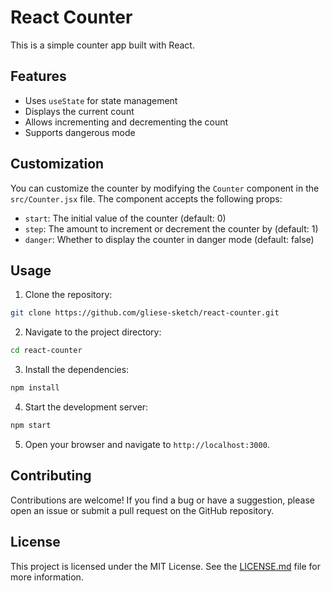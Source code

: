 
# React Counter

This is a simple counter app built with React.

## Features

- Uses `useState` for state management
- Displays the current count
- Allows incrementing and decrementing the count
- Supports dangerous mode

## Customization

You can customize the counter by modifying the `Counter` component in the `src/Counter.jsx` file. The component accepts the following props:

- `start`: The initial value of the counter (default: 0)
- `step`: The amount to increment or decrement the counter by (default: 1)
- `danger`: Whether to display the counter in danger mode (default: false)

## Usage

1. Clone the repository:

```bash
git clone https://github.com/gliese-sketch/react-counter.git
```

2. Navigate to the project directory:

```bash
cd react-counter
```

3. Install the dependencies:

```bash
npm install
```

4. Start the development server:

```bash
npm start
```

5. Open your browser and navigate to `http://localhost:3000`.

## Contributing

Contributions are welcome! If you find a bug or have a suggestion, please open an issue or submit a pull request on the GitHub repository.

## License

This project is licensed under the MIT License. See the [LICENSE.md](LICENSE.md) file for more information.
